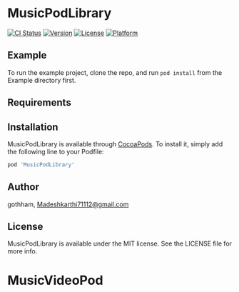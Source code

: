 # MusicPodLibrary

[![CI Status](https://img.shields.io/travis/gothham/MusicPodLibrary.svg?style=flat)](https://travis-ci.org/gothham/MusicPodLibrary)
[![Version](https://img.shields.io/cocoapods/v/MusicPodLibrary.svg?style=flat)](https://cocoapods.org/pods/MusicPodLibrary)
[![License](https://img.shields.io/cocoapods/l/MusicPodLibrary.svg?style=flat)](https://cocoapods.org/pods/MusicPodLibrary)
[![Platform](https://img.shields.io/cocoapods/p/MusicPodLibrary.svg?style=flat)](https://cocoapods.org/pods/MusicPodLibrary)

## Example

To run the example project, clone the repo, and run `pod install` from the Example directory first.

## Requirements

## Installation

MusicPodLibrary is available through [CocoaPods](https://cocoapods.org). To install
it, simply add the following line to your Podfile:

```ruby
pod 'MusicPodLibrary'
```

## Author

gothham, Madeshkarthi71112@gmail.com

## License

MusicPodLibrary is available under the MIT license. See the LICENSE file for more info.
# MusicVideoPod
